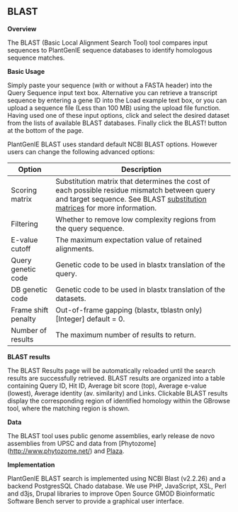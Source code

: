 ## BLAST

<strong>Overview</strong>

The BLAST (Basic Local Alignment Search Tool) tool compares input sequences to PlantGenIE sequence databases to identify homologous sequence matches.

<strong>Basic Usage</strong>

Simply paste your sequence (with or without a FASTA header) into the Query Sequence input text box. Alternative you can retrieve a transcript sequence by entering a gene ID into the Load example text box, or you can upload a sequence file (Less than 100 MB) using the upload file function. Having used one of these input options, click and select the desired dataset from the lists of available BLAST databases. Finally click the BLAST! button at the bottom of the page.

PlantGenIE BLAST uses standard default NCBI BLAST options. However users can change the following advanced options:
<table>
<thead>
<tr>
<th width="20%"><strong>Option</strong></th>
<th><strong>Description</strong></th>
</tr>
</thead>
<tbody>
<tr>
<td>Scoring matrix</td>
<td>Substitution matrix that determines the cost of each possible residue mismatch between query and target sequence. See BLAST <a class="ext" href="http://www.ncbi.nlm.nih.gov/blast/html/sub_matrix.html" target="_blank">substitution matrices</a> for more information.</td>
</tr>
<tr>
<td>Filtering</td>
<td>Whether to remove low complexity regions from the query sequence.</td>
</tr>
<tr>
<td>E-value cutoff</td>
<td>The maximum expectation value of retained alignments.</td>
</tr>
<tr>
<td>Query genetic code</td>
<td>Genetic code to be used in blastx translation of the query.</td>
</tr>
<tr>
<td>DB genetic code</td>
<td>Genetic code to be used in blastx translation of the datasets.</td>
</tr>
<tr>
<td>Frame shift penalty</td>
<td>Out-of-frame gapping (blastx, tblastn only) [Integer] default = 0.</td>
</tr>
<tr>
<td>Number of results</td>
<td>The maximum number of results to return.</td>
</tr>
</tbody>
</table>


<strong>BLAST results</strong>

The BLAST Results page will be automatically reloaded until the search results are successfully retrieved. BLAST results are organized into a table containing Query ID, Hit ID, Average bit score (top), Average e-value (lowest), Average identity (av. similarity) and Links. Clickable BLAST results display the corresponding region of identified homology within the GBrowse tool, where the matching region is shown.

<strong>Data</strong>

The BLAST tool uses public genome assemblies, early release de novo assemblies from UPSC and data from [Phytozome] (http://www.phytozome.net/) and <a class="ext" href="http://bioinformatics.psb.ugent.be/plaza/" target="_blank">Plaza</a>.

<strong>Implementation</strong>

PlantGenIE BLAST search is implemented using NCBI Blast (v2.2.26) and a backend PostgresSQL Chado database. We use PHP, JavaScript, XSL, Perl and d3js, Drupal libraries to improve Open Source GMOD Bioinformatic Software Bench server to provide a graphical user interface.

